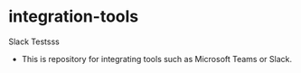 # integration-tools
Slack Testsss

- This is repository for integrating tools such as Microsoft Teams or Slack.
